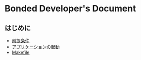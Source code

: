 # Bonded Developer's Document

## はじめに

- [前提条件](./start.md#前提条件)
- [アプリケーションの起動](./start.md#アプリケーションの起動)
- [Makefile](./start.md#makefile)